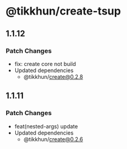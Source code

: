 # @tikkhun/create-tsup

## 1.1.12

### Patch Changes

- fix: create core not build
- Updated dependencies
  - @tikkhun/create@0.2.8

## 1.1.11

### Patch Changes

- feat(nested-args) update
- Updated dependencies
  - @tikkhun/create@0.2.6
